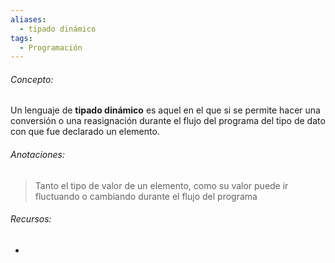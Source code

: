 ```yaml
---
aliases:
  - tipado dinámico
tags:
  - Programación
---
```

###### Concepto:

Un lenguaje de **tipado dinámico** es aquel en el que si se permite hacer una conversión o una reasignación durante el flujo del programa del tipo de dato con que fue declarado un elemento. 

###### Anotaciones:

> Tanto el tipo de valor de un elemento, como su valor puede ir fluctuando o cambiando durante el flujo del programa

###### Recursos:

- 